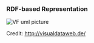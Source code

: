 ### RDF-based Representation

![VF uml picture](https://rawgit.com/valueflows/valueflows/master/release-doc-in-process/all_vf.svg)

Credit: http://visualdataweb.de/